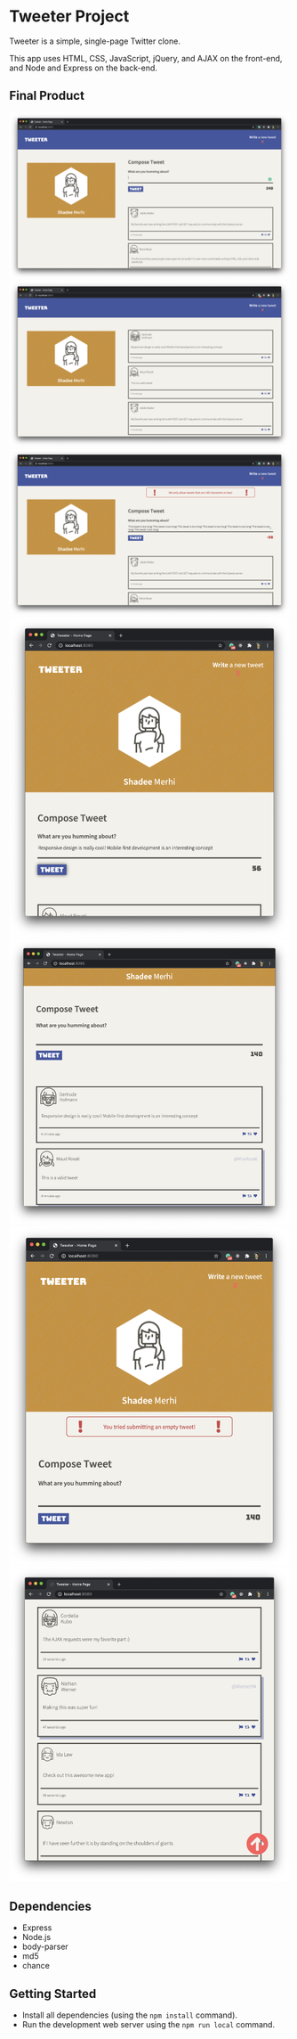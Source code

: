 # Tweeter Project

Tweeter is a simple, single-page Twitter clone.

This app uses HTML, CSS, JavaScript, jQuery, and AJAX on the front-end, and Node and Express on the back-end.

## Final Product

!["Tweet feed (desktop) with compose section visible"](https://github.com/shadeemerhi/tweeter/blob/master/docs/feed-compose.png)
!["Tweet feed (desktop) with compose section hidden"](https://github.com/shadeemerhi/tweeter/blob/master/docs/feed-compose-hidden.png)
!["Character limit error message (desktop)"](https://github.com/shadeemerhi/tweeter/blob/master/docs/error.png)
!["Responsive mobile feed"](https://github.com/shadeemerhi/tweeter/blob/master/docs/responsive-1.png)
!["Responsive mobile feed 2"](https://github.com/shadeemerhi/tweeter/blob/master/docs/responsive-2.png)
!["Responsive mobile feed with 'empty tweet' error"](https://github.com/shadeemerhi/tweeter/blob/master/docs/responsive-error.png)
!["Scroll-to-top button"](https://github.com/shadeemerhi/tweeter/blob/master/docs/scroll-up-btn.png)


## Dependencies

- Express
- Node.js
- body-parser
- md5
- chance


## Getting Started

- Install all dependencies (using the `npm install` command).
- Run the development web server using the `npm run local` command.
